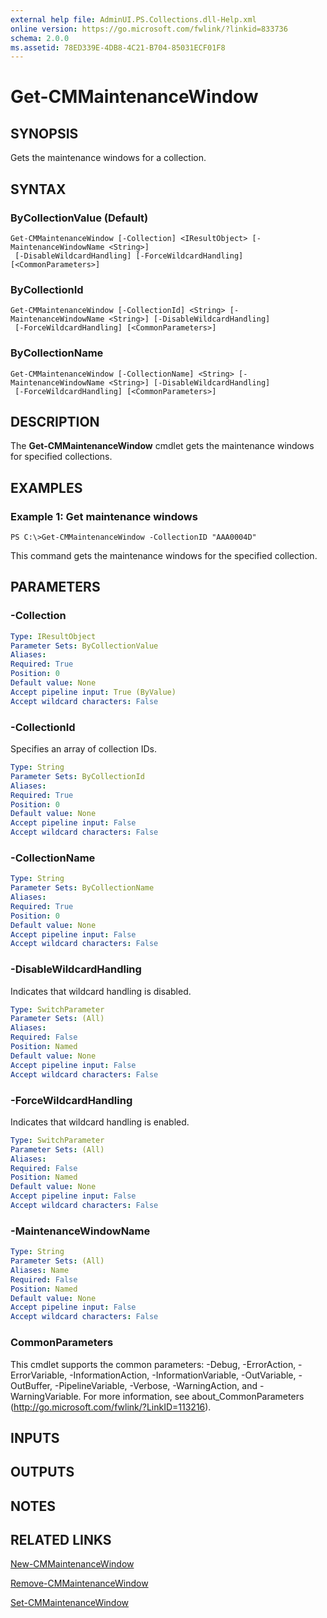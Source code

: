 ```yaml
---
external help file: AdminUI.PS.Collections.dll-Help.xml
online version: https://go.microsoft.com/fwlink/?linkid=833736
schema: 2.0.0
ms.assetid: 78ED339E-4DB8-4C21-B704-85031ECF01F8
---
```


# Get-CMMaintenanceWindow

## SYNOPSIS
Gets the maintenance windows for a collection.

## SYNTAX

### ByCollectionValue (Default)
```
Get-CMMaintenanceWindow [-Collection] <IResultObject> [-MaintenanceWindowName <String>]
 [-DisableWildcardHandling] [-ForceWildcardHandling] [<CommonParameters>]
```

### ByCollectionId
```
Get-CMMaintenanceWindow [-CollectionId] <String> [-MaintenanceWindowName <String>] [-DisableWildcardHandling]
 [-ForceWildcardHandling] [<CommonParameters>]
```

### ByCollectionName
```
Get-CMMaintenanceWindow [-CollectionName] <String> [-MaintenanceWindowName <String>] [-DisableWildcardHandling]
 [-ForceWildcardHandling] [<CommonParameters>]
```

## DESCRIPTION
The **Get-CMMaintenanceWindow** cmdlet gets the maintenance windows for specified collections.

## EXAMPLES

### Example 1: Get maintenance windows
```
PS C:\>Get-CMMaintenanceWindow -CollectionID "AAA0004D"
```

This command gets the maintenance windows for the specified collection.

## PARAMETERS

### -Collection


```yaml
Type: IResultObject
Parameter Sets: ByCollectionValue
Aliases: 
Required: True
Position: 0
Default value: None
Accept pipeline input: True (ByValue)
Accept wildcard characters: False
```

### -CollectionId
Specifies an array of collection IDs.

```yaml
Type: String
Parameter Sets: ByCollectionId
Aliases: 
Required: True
Position: 0
Default value: None
Accept pipeline input: False
Accept wildcard characters: False
```

### -CollectionName


```yaml
Type: String
Parameter Sets: ByCollectionName
Aliases: 
Required: True
Position: 0
Default value: None
Accept pipeline input: False
Accept wildcard characters: False
```

### -DisableWildcardHandling
Indicates that wildcard handling is disabled.

```yaml
Type: SwitchParameter
Parameter Sets: (All)
Aliases: 
Required: False
Position: Named
Default value: None
Accept pipeline input: False
Accept wildcard characters: False
```

### -ForceWildcardHandling
Indicates that wildcard handling is enabled.

```yaml
Type: SwitchParameter
Parameter Sets: (All)
Aliases: 
Required: False
Position: Named
Default value: None
Accept pipeline input: False
Accept wildcard characters: False
```

### -MaintenanceWindowName


```yaml
Type: String
Parameter Sets: (All)
Aliases: Name
Required: False
Position: Named
Default value: None
Accept pipeline input: False
Accept wildcard characters: False
```

### CommonParameters
This cmdlet supports the common parameters: -Debug, -ErrorAction, -ErrorVariable, -InformationAction, -InformationVariable, -OutVariable, -OutBuffer, -PipelineVariable, -Verbose, -WarningAction, and -WarningVariable. For more information, see about_CommonParameters (http://go.microsoft.com/fwlink/?LinkID=113216).

## INPUTS

## OUTPUTS

## NOTES

## RELATED LINKS

[New-CMMaintenanceWindow](./New-CMMaintenanceWindow.md)

[Remove-CMMaintenanceWindow](./Remove-CMMaintenanceWindow.md)

[Set-CMMaintenanceWindow](./Set-CMMaintenanceWindow.md)


